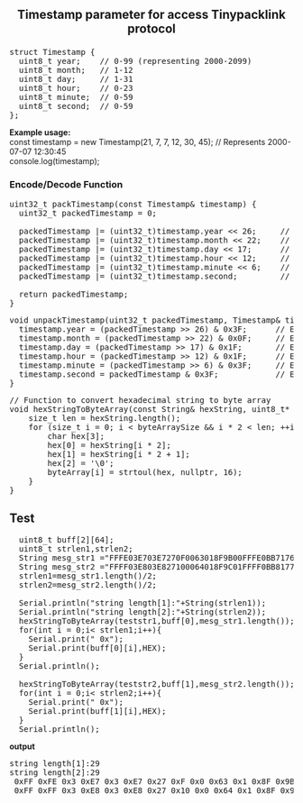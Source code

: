 <strong><h2><p><center>Timestamp parameter for access Tinypacklink protocol</center></p></h2></strong>
<pre>struct Timestamp {
  uint8_t year;    // 0-99 (representing 2000-2099)
  uint8_t month;   // 1-12
  uint8_t day;     // 1-31
  uint8_t hour;    // 0-23
  uint8_t minute;  // 0-59
  uint8_t second;  // 0-59
};</pre>

**Example usage:**<br>
const timestamp = new Timestamp(21, 7, 7, 12, 30, 45); // Represents 2000-07-07 12:30:45<br>
console.log(timestamp);

<strong><h3>Encode/Decode Function</h3></strong>
<pre>uint32_t packTimestamp(const Timestamp& timestamp) {
  uint32_t packedTimestamp = 0;

  packedTimestamp |= (uint32_t)timestamp.year << 26;     // 6 bits for year
  packedTimestamp |= (uint32_t)timestamp.month << 22;    // 4 bits for month
  packedTimestamp |= (uint32_t)timestamp.day << 17;      // 5 bits for day
  packedTimestamp |= (uint32_t)timestamp.hour << 12;     // 5 bits for hour
  packedTimestamp |= (uint32_t)timestamp.minute << 6;    // 6 bits for minute
  packedTimestamp |= (uint32_t)timestamp.second;         // 6 bits for second

  return packedTimestamp;
}</pre>

<pre>void unpackTimestamp(uint32_t packedTimestamp, Timestamp& timestamp) {
  timestamp.year = (packedTimestamp >> 26) & 0x3F;      // Extract 6 bits for year
  timestamp.month = (packedTimestamp >> 22) & 0x0F;     // Extract 4 bits for month
  timestamp.day = (packedTimestamp >> 17) & 0x1F;       // Extract 5 bits for day
  timestamp.hour = (packedTimestamp >> 12) & 0x1F;      // Extract 5 bits for hour
  timestamp.minute = (packedTimestamp >> 6) & 0x3F;     // Extract 6 bits for minute
  timestamp.second = packedTimestamp & 0x3F;            // Extract 6 bits for second
}</pre>

<pre>// Function to convert hexadecimal string to byte array
void hexStringToByteArray(const String& hexString, uint8_t* byteArray, uint8_t byteArraySize) {
    size_t len = hexString.length();
    for (size_t i = 0; i < byteArraySize && i * 2 < len; ++i) {
        char hex[3];
        hex[0] = hexString[i * 2];
        hex[1] = hexString[i * 2 + 1];
        hex[2] = '\0';
        byteArray[i] = strtoul(hex, nullptr, 16);
    }
}</pre>

## Test 
<pre>
  uint8_t buff[2][64];
  uint8_t strlen1,strlen2;
  String mesg_str1 ="FFFE03E703E7270F0063018F9B00FFFE0BB7176F07CF03E701F3003100";
  String mesg_str2 ="FFFF03E803E827100064018F9C01FFFF0BB8177007D003E801F4003201";
  strlen1=mesg_str1.length()/2;
  strlen2=mesg_str2.length()/2;

  Serial.println("string length[1]:"+String(strlen1));
  Serial.println("string length[2]:"+String(strlen2));
  hexStringToByteArray(teststr1,buff[0],mesg_str1.length());
  for(int i = 0;i< strlen1;i++){
    Serial.print(" 0x");
    Serial.print(buff[0][i],HEX);
  }
  Serial.println();

  hexStringToByteArray(teststr2,buff[1],mesg_str2.length());
  for(int i = 0;i< strlen2;i++){
    Serial.print(" 0x");
    Serial.print(buff[1][i],HEX);
  }
  Serial.println();
</pre>
**output**
<pre>
string length[1]:29
string length[2]:29
 0xFF 0xFE 0x3 0xE7 0x3 0xE7 0x27 0xF 0x0 0x63 0x1 0x8F 0x9B 0x0 0xFF 0xFE 0xB 0xB7 0x17 0x6F 0x7 0xCF 0x3 0xE7 0x1 0xF3 0x0 0x31 0x0
 0xFF 0xFF 0x3 0xE8 0x3 0xE8 0x27 0x10 0x0 0x64 0x1 0x8F 0x9C 0x1 0xFF 0xFF 0xB 0xB8 0x17 0x70 0x7 0xD0 0x3 0xE8 0x1 0xF4 0x0 0x32 0x1  
</pre>
